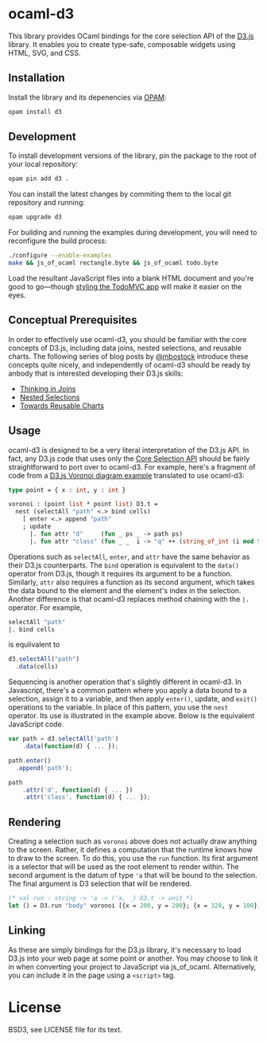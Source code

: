 # ocaml-d3

This library provides OCaml bindings for the core selection API of the
[D3.js][d3] library. It enables you to create type-safe, composable widgets
using HTML, SVG, and CSS.

[d3]: https://d3js.org

## Installation

Install the library and its depenencies via [OPAM][opam]:

[opam]: http://opam.ocaml.org/

```bash
opam install d3
```

## Development

To install development versions of the library, pin the package to the root of
your local repository:

```bash
opam pin add d3 .
```

You can install the latest changes by commiting them to the local git
repository and running:

```bash
opam upgrade d3
```

For building and running the examples during development, you will need to
reconfigure the build process:

```bash
./configure --enable-examples
make && js_of_ocaml rectangle.byte && js_of_ocaml todo.byte
```

Load the resultant JavaScript files into a blank HTML document and you're good
to go&mdash;though [styling the TodoMVC app][css] will make it easier on the eyes.

[css]: https://github.com/tastejs/todomvc-app-css/blob/master/index.css

## Conceptual Prerequisites

In order to effectively use ocaml-d3, you should be familiar with the core
concepts of D3.js, including data joins, nested selections, and reusable
charts. The following series of blog posts by [@mbostock][] introduce these
concepts quite nicely, and independently of ocaml-d3 should be ready by anbody
that is interested developing their D3.js skills:

* [Thinking in Joins][join]
* [Nested Selections][nest]
* [Towards Reusable Charts][chart]

[join]: http://bost.ocks.org/mike/join/
[nest]: http://bost.ocks.org/mike/nest/
[chart]: http://bost.ocks.org/mike/chart/

[@mbostock]: https://twitter.com/mbostock

## Usage

ocaml-d3 is designed to be a very literal interpretation of the D3.js API. In
fact, any D3.js code that uses only the [Core Selection API][core] should be
fairly straightforward to port over to ocaml-d3. For example, here's a fragment
of code from a [D3.js Voronoi diagram example][voronoi-original] translated to
use ocaml-d3:

[core]: https://github.com/mbostock/d3/wiki/Selections
[voronoi-original]: http://bl.ocks.org/mbostock/4060366

```ocaml
type point = { x : int, y : int }

voronoi : (point list * point list) D3.t =
  nest (selectAll "path" <.> bind cells)
    [ enter <.> append "path"
    ; update
      |. fun attr "d"     (fun _ ps _ -> path ps)
      |. fun attr "class" (fun _ _  i -> "q" ++ (string_of_int (i mod 9)) ++ "-9") ]
```

Operations such as `selectAll`, `enter`, and `attr` have the same behavior as
their D3.js counterparts. The `bind` operation is equivalent to the `data()`
operator from D3.js, though it requires its argument to be a function.
Similarly, `attr` also requires a function as its second argument, which takes
the data bound to the element and the element's index in the selection. Another
difference is that ocaml-d3 replaces method chaining with the `|.` operator.
For example,

```ocaml
selectAll "path"
|. bind cells
```

is equlivalent to

```javascript
d3.selectAll("path")
  .data(cells)
```

Sequencing is another operation that's slightly different in ocaml-d3. In
Javascript, there's a common pattern where you apply a data bound to a
selection, assign it to a variable, and then apply `enter()`, update, and
`exit()` operations to the variable. In place of this pattern, you use the
`nest` operator. Its use is illustrated in the example above. Below is the
equivalent JavaScript code.
```javascript
var path = d3.selectAll('path')
    .data(function(d) { ... });

path.enter()
  .append('path');

path
    .attr('d', function(d) { ... })
    .attr('class', function(d) { ... });
```

## Rendering

Creating a selection such as `voronoi` above does not actually draw anything to
the screen. Rather, it defines a computation that the runtime knows how to draw
to the screen. To do this, you use the `run` function. Its first argument is a
selector that will be used as the root element to render within. The second
argument is the datum of type `'a` that will be bound to the selection. The
final argument is D3 selection that will be rendered.

```ocaml
(* val run : string -> 'a -> ('a, _) D3.t -> unit *)
let () = D3.run "body" voronoi [{x = 200, y = 200}; {x = 320, y = 100}]
```

## Linking

As these are simply bindings for the D3.js library, it's necessary to load
D3.js into your web page at some point or another. You may choose to link it in
when converting your project to JavaScript via js\_of\_ocaml. Alternatively,
you can include it in the page using a `<script>` tag.

# License

BSD3, see LICENSE file for its text.
